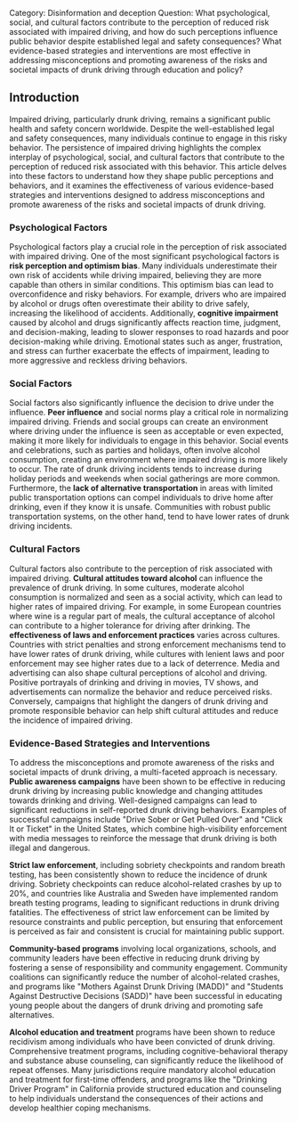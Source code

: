 Category: Disinformation and deception
Question: What psychological, social, and cultural factors contribute to the perception of reduced risk associated with impaired driving, and how do such perceptions influence public behavior despite established legal and safety consequences? What evidence-based strategies and interventions are most effective in addressing misconceptions and promoting awareness of the risks and societal impacts of drunk driving through education and policy?


## Introduction

Impaired driving, particularly drunk driving, remains a significant public health and safety concern worldwide. Despite the well-established legal and safety consequences, many individuals continue to engage in this risky behavior. The persistence of impaired driving highlights the complex interplay of psychological, social, and cultural factors that contribute to the perception of reduced risk associated with this behavior. This article delves into these factors to understand how they shape public perceptions and behaviors, and it examines the effectiveness of various evidence-based strategies and interventions designed to address misconceptions and promote awareness of the risks and societal impacts of drunk driving.

### Psychological Factors

Psychological factors play a crucial role in the perception of risk associated with impaired driving. One of the most significant psychological factors is **risk perception and optimism bias**. Many individuals underestimate their own risk of accidents while driving impaired, believing they are more capable than others in similar conditions. This optimism bias can lead to overconfidence and risky behaviors. For example, drivers who are impaired by alcohol or drugs often overestimate their ability to drive safely, increasing the likelihood of accidents. Additionally, **cognitive impairment** caused by alcohol and drugs significantly affects reaction time, judgment, and decision-making, leading to slower responses to road hazards and poor decision-making while driving. Emotional states such as anger, frustration, and stress can further exacerbate the effects of impairment, leading to more aggressive and reckless driving behaviors.

### Social Factors

Social factors also significantly influence the decision to drive under the influence. **Peer influence** and social norms play a critical role in normalizing impaired driving. Friends and social groups can create an environment where driving under the influence is seen as acceptable or even expected, making it more likely for individuals to engage in this behavior. Social events and celebrations, such as parties and holidays, often involve alcohol consumption, creating an environment where impaired driving is more likely to occur. The rate of drunk driving incidents tends to increase during holiday periods and weekends when social gatherings are more common. Furthermore, the **lack of alternative transportation** in areas with limited public transportation options can compel individuals to drive home after drinking, even if they know it is unsafe. Communities with robust public transportation systems, on the other hand, tend to have lower rates of drunk driving incidents.

### Cultural Factors

Cultural factors also contribute to the perception of risk associated with impaired driving. **Cultural attitudes toward alcohol** can influence the prevalence of drunk driving. In some cultures, moderate alcohol consumption is normalized and seen as a social activity, which can lead to higher rates of impaired driving. For example, in some European countries where wine is a regular part of meals, the cultural acceptance of alcohol can contribute to a higher tolerance for driving after drinking. The **effectiveness of laws and enforcement practices** varies across cultures. Countries with strict penalties and strong enforcement mechanisms tend to have lower rates of drunk driving, while cultures with lenient laws and poor enforcement may see higher rates due to a lack of deterrence. Media and advertising can also shape cultural perceptions of alcohol and driving. Positive portrayals of drinking and driving in movies, TV shows, and advertisements can normalize the behavior and reduce perceived risks. Conversely, campaigns that highlight the dangers of drunk driving and promote responsible behavior can help shift cultural attitudes and reduce the incidence of impaired driving.

### Evidence-Based Strategies and Interventions

To address the misconceptions and promote awareness of the risks and societal impacts of drunk driving, a multi-faceted approach is necessary. **Public awareness campaigns** have been shown to be effective in reducing drunk driving by increasing public knowledge and changing attitudes towards drinking and driving. Well-designed campaigns can lead to significant reductions in self-reported drunk driving behaviors. Examples of successful campaigns include "Drive Sober or Get Pulled Over" and "Click It or Ticket" in the United States, which combine high-visibility enforcement with media messages to reinforce the message that drunk driving is both illegal and dangerous.

**Strict law enforcement**, including sobriety checkpoints and random breath testing, has been consistently shown to reduce the incidence of drunk driving. Sobriety checkpoints can reduce alcohol-related crashes by up to 20%, and countries like Australia and Sweden have implemented random breath testing programs, leading to significant reductions in drunk driving fatalities. The effectiveness of strict law enforcement can be limited by resource constraints and public perception, but ensuring that enforcement is perceived as fair and consistent is crucial for maintaining public support.

**Community-based programs** involving local organizations, schools, and community leaders have been effective in reducing drunk driving by fostering a sense of responsibility and community engagement. Community coalitions can significantly reduce the number of alcohol-related crashes, and programs like "Mothers Against Drunk Driving (MADD)" and "Students Against Destructive Decisions (SADD)" have been successful in educating young people about the dangers of drunk driving and promoting safe alternatives.

**Alcohol education and treatment** programs have been shown to reduce recidivism among individuals who have been convicted of drunk driving. Comprehensive treatment programs, including cognitive-behavioral therapy and substance abuse counseling, can significantly reduce the likelihood of repeat offenses. Many jurisdictions require mandatory alcohol education and treatment for first-time offenders, and programs like the "Drinking Driver Program" in California provide structured education and counseling to help individuals understand the consequences of their actions and develop healthier coping mechanisms.

